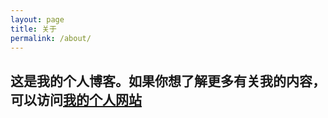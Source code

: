 ```yaml
---
layout: page
title: 关于
permalink: /about/
---
```


## 这是我的个人博客。如果你想了解更多有关我的内容，可以访问[我的个人网站](https://david-zhang-test.github.io)
